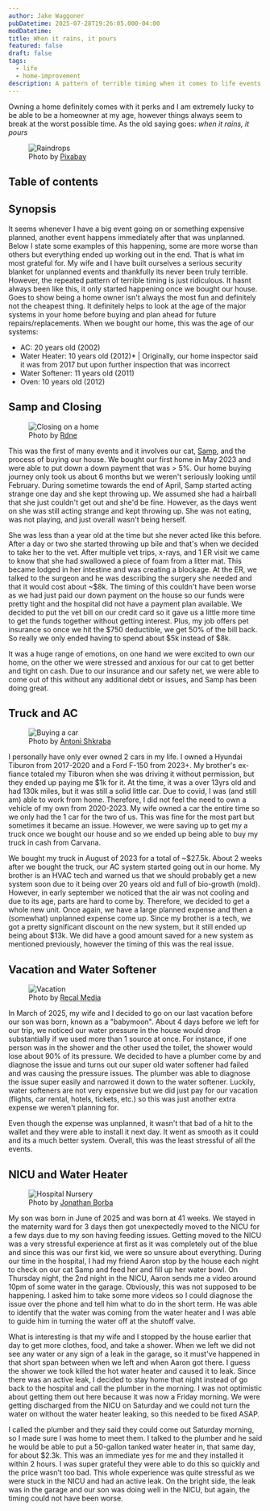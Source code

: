 ```yaml
---
author: Jake Waggoner
pubDatetime: 2025-07-28T19:26:05.000-04:00
modDatetime:
title: When it rains, it pours
featured: false
draft: false
tags:
  - life
  - home-improvement
description: A pattern of terrible timing when it comes to life events and owning a home
---
```


Owning a home definitely comes with it perks and I am extremely lucky to be able to be a homeowner at my age, however things always seem to break at the worst possible time. As the old saying goes: _when it rains, it pours_

<figure>
  <img src="https://images.pexels.com/photos/459451/pexels-photo-459451.jpeg" alt="Raindrops" />
  <figcaption class="text-center"> Photo by <a href="https://www.pexels.com/photo/rain-drops-459451/">Pixabay</a></figcaption>
</figure>

## Table of contents

## Synopsis

It seems whenever I have a big event going on or something expensive planned, another event happens immediately after that was unplanned. Below I state some examples of this happening, some are more worse than others but everything ended up working out in the end. That is what im most grateful for. My wife and I have built ourselves a serious security blanket for unplanned events and thankfully its never been truly terrible. However, the repeated pattern of terrible timing is just ridiculous. It hasnt always been like this, it only started happening once we bought our house. Goes to show being a home owner isn't always the most fun and definitely not the cheapest thing. It definitely helps to look at the age of the major systems in your home before buying and plan ahead for future repairs/replacements. When we bought our home, this was the age of our systems:

- AC: 20 years old (2002)
- Water Heater: 10 years old (2012)\* | Originally, our home inspector said it was from 2017 but upon further inspection that was incorrect
- Water Softener: 11 years old (2011)
- Oven: 10 years old (2012)

## Samp and Closing

<figure>
  <img src="https://images.pexels.com/photos/8293700/pexels-photo-8293700.jpeg" alt="Closing on a home" />
  <figcaption class="text-center"> Photo by <a href="https://www.pexels.com/photo/happy-couple-holding-and-showing-a-house-key-8293700/">Rdne</a></figcaption>
</figure>

This was the first of many events and it involves our cat, [Samp](https://www.jakewaggoner.com/posts/origin-of-samp), and the process of buying our house. We bought our first home in May 2023 and were able to put down a down payment that was > 5%. Our home buying journey only took us about 6 months but we weren't seriously looking until February. During sometime towards the end of April, Samp started acting strange one day and she kept throwing up. We assumed she had a hairball that she just couldn't get out and she'd be fine. However, as the days went on she was still acting strange and kept throwing up. She was not eating, was not playing, and just overall wasn't being herself.

She was less than a year old at the time but she never acted like this before. After a day or two she started throwing up bile and that's when we decided to take her to the vet. After multiple vet trips, x-rays, and 1 ER visit we came to know that she had swallowed a piece of foam from a litter mat. This became lodged in her intestine and was creating a blockage. At the ER, we talked to the surgeon and he was describing the surgery she needed and that it would cost about ~$8k. The timing of this couldn't have been worse as we had just paid our down payment on the house so our funds were pretty tight and the hospital did not have a payment plan available. We decided to put the vet bill on our credit card so it gave us a little more time to get the funds together without getting interest. Plus, my job offers pet insurance so once we hit the $750 deductible, we get 50% of the bill back. So really we only ended having to spend about $5k instead of $8k.

It was a huge range of emotions, on one hand we were excited to own our home, on the other we were stressed and anxious for our cat to get better and tight on cash. Due to our insurance and our safety net, we were able to come out of this without any additional debt or issues, and Samp has been doing great.

## Truck and AC

<figure>
  <img src="https://images.pexels.com/photos/7144191/pexels-photo-7144191.jpeg" alt="Buying a car" />
  <figcaption class="text-center"> Photo by <a href="https://www.pexels.com/photo/a-couple-at-a-car-dealership-7144191/">Antoni Shkraba</a></figcaption>
</figure>

I personally have only ever owned 2 cars in my life. I owned a Hyundai Tiburon from 2017-2020 and a Ford F-150 from 2023+. My brother's ex-fiance totaled my Tiburon when she was driving it without permission, but they ended up paying me $1k for it. At the time, it was a over 13yrs old and had 130k miles, but it was still a solid little car. Due to covid, I was (and still am) able to work from home. Therefore, I did not feel the need to own a vehicle of my own from 2020-2023. My wife owned a car the entire time so we only had the 1 car for the two of us. This was fine for the most part but sometimes it became an issue. However, we were saving up to get my a truck once we bought our house and so we ended up being able to buy my truck in cash from Carvana.

We bought my truck in August of 2023 for a total of ~$27.5k. About 2 weeks after we bought the truck, our AC system started going out in our home. My brother is an HVAC tech and warned us that we should probably get a new system soon due to it being over 20 years old and full of bio-growth (mold). However, in early september we noticed that the air was not cooling and due to its age, parts are hard to come by. Therefore, we decided to get a whole new unit. Once again, we have a large planned expense and then a (somewhat) unplanned expense come up. Since my brother is a tech, we got a pretty significant discount on the new system, but it still ended up being about $13k. We did have a good amount saved for a new system as mentioned previously, however the timing of this was the real issue.

## Vacation and Water Softener

<figure>
  <img src="https://images.pexels.com/photos/60217/pexels-photo-60217.jpeg" alt="Vacation" />
  <figcaption class="text-center"> Photo by <a href="https://www.pexels.com/photo/coconut-palm-tress-beside-calm-lake-silhouette-60217/">Recal Media</a></figcaption>
</figure>

In March of 2025, my wife and I decided to go on our last vacation before our son was born, known as a "babymoon". About 4 days before we left for our trip, we noticed our water pressure in the house would drop substantially if we used more than 1 source at once. For instance, if one person was in the shower and the other used the toilet, the shower would lose about 90% of its pressure. We decided to have a plumber come by and diagnose the issue and turns out our super old water softener had failed and was causing the pressure issues. The plumber was able to diagnose the issue super easily and narrowed it down to the water softener. Luckily, water softeners are not very expensive but we did just pay for our vacation (flights, car rental, hotels, tickets, etc.) so this was just another extra expense we weren't planning for.

Even though the expense was unplanned, it wasn't that bad of a hit to the wallet and they were able to install it next day. It went as smooth as it could and its a much better system. Overall, this was the least stressful of all the events.

## NICU and Water Heater

<figure>
  <img src="https://images.pexels.com/photos/3279206/pexels-photo-3279206.jpeg" alt="Hospital Nursery" />
  <figcaption class="text-center"> Photo by <a href="https://www.pexels.com/photo/man-standing-at-the-door-3279206/">Jonathan Borba</a></figcaption>
</figure>

My son was born in June of 2025 and was born at 41 weeks. We stayed in the maternity ward for 3 days then got unexpectedly moved to the NICU for a few days due to my son having feeding issues. Getting moved to the NICU was a very stressful experience at first as it was completely out of the blue and since this was our first kid, we were so unsure about everything. During our time in the hospital, I had my friend Aaron stop by the house each night to check on our cat Samp and feed her and fill up her water bowl. On Thursday night, the 2nd night in the NICU, Aaron sends me a video around 10pm of some water in the garage. Obviously, this was not supposed to be happening. I asked him to take some more videos so I could diagnose the issue over the phone and tell him what to do in the short term. He was able to identify that the water was coming from the water heater and I was able to guide him in turning the water off at the shutoff valve.

What is interesting is that my wife and I stopped by the house earlier that day to get more clothes, food, and take a shower. When we left we did not see any water or any sign of a leak in the garage, so it must've happened in that short span between when we left and when Aaron got there. I guess the shower we took killed the hot water heater and caused it to leak. Since there was an active leak, I decided to stay home that night instead of go back to the hospital and call the plumber in the morning. I was not optimistic about getting them out here because it was now a Friday morning. We were getting discharged from the NICU on Saturday and we could not turn the water on without the water heater leaking, so this needed to be fixed ASAP.

I called the plumber and they said they could come out Saturday morning, so I made sure I was home to meet them. I talked to the plumber and he said he would be able to put a 50-gallon tanked water heater in, that same day, for about $2.3k. This was an immediate yes for me and they installed it within 2 hours. I was super grateful they were able to do this so quickly and the price wasn't too bad. This whole experience was quite stressful as we were stuck in the NICU and had an active leak. On the bright side, the leak was in the garage and our son was doing well in the NICU, but again, the timing could not have been worse.
